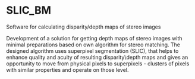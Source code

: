 # SLIC_BM
Software for calculating disparity/depth maps of stereo images 

Development of a solution for getting depth maps of stereo images with minimal preparations based on own algorithm for stereo matching. The designed algorithm uses superpixel segmentation (SLIC), that helps to enhance quality and acuity of resulting disparity\depth maps and gives an opportunity to move from physical pixels to superpixels - clusters of pixels with similar properties and operate on those level.
